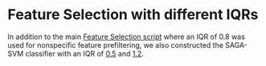 # Feature Selection with different IQRs
In addition to the main [Feature Selection script](../../Paper/Feature%20Selection/20190306_rfe_GA40_152_10TestSets_IQR0.8_FINAL_median.R) where an IQR of 0.8 was used for nonspecific feature prefiltering, we also constructed the SAGA-SVM classifier with an IQR of [0.5](../../../Paper/Rebuttal/Feature%20Selection%20different%20IQRs/SAGA_FeatureSelection_IQR0.5_GA40/README.md) and [1.2](../../../Paper/Rebuttal/Feature%20Selection%20different%20IQRs/SAGA_FeatureSelection_IQR1.2_GA40/README.md).
